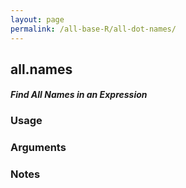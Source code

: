 ```yaml
---
layout: page
permalink: /all-base-R/all-dot-names/
---
```


## __all.names__

#### _Find All Names in an Expression_

### Usage

### Arguments

### Notes

